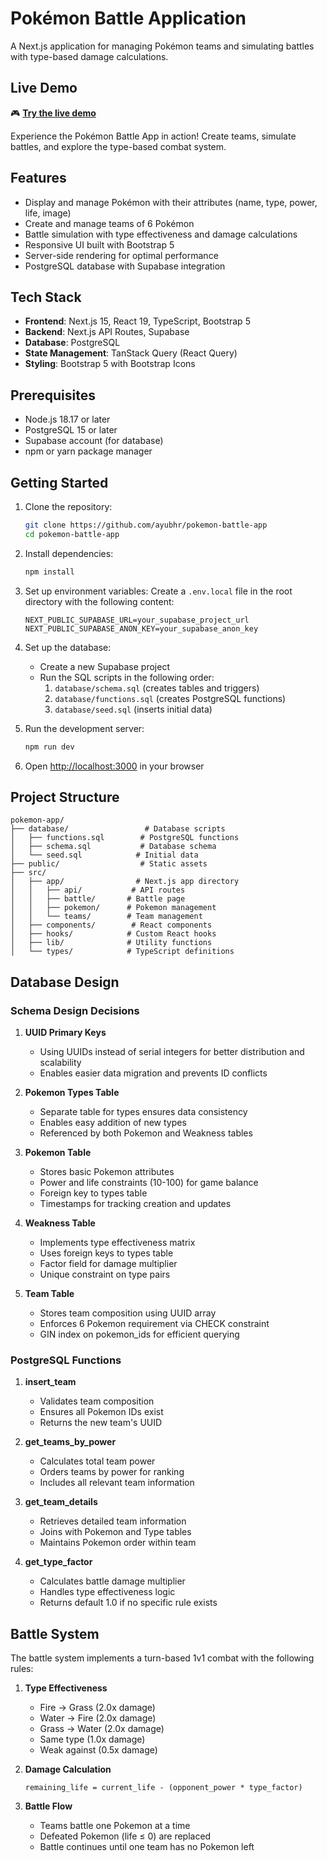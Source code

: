 # Pokémon Battle Application

A Next.js application for managing Pokémon teams and simulating battles with type-based damage calculations.

## Live Demo

🎮 **[Try the live demo](https://pokemon-battle-app-livid.vercel.app)**

Experience the Pokémon Battle App in action! Create teams, simulate battles, and explore the type-based combat system.

## Features

- Display and manage Pokémon with their attributes (name, type, power, life, image)
- Create and manage teams of 6 Pokémon
- Battle simulation with type effectiveness and damage calculations
- Responsive UI built with Bootstrap 5
- Server-side rendering for optimal performance
- PostgreSQL database with Supabase integration

## Tech Stack

- **Frontend**: Next.js 15, React 19, TypeScript, Bootstrap 5
- **Backend**: Next.js API Routes, Supabase
- **Database**: PostgreSQL
- **State Management**: TanStack Query (React Query)
- **Styling**: Bootstrap 5 with Bootstrap Icons

## Prerequisites

- Node.js 18.17 or later
- PostgreSQL 15 or later
- Supabase account (for database)
- npm or yarn package manager

## Getting Started

1. Clone the repository:

   ```bash
   git clone https://github.com/ayubhr/pokemon-battle-app
   cd pokemon-battle-app
   ```

2. Install dependencies:

   ```bash
   npm install
   ```

3. Set up environment variables:
   Create a `.env.local` file in the root directory with the following content:

   ```
   NEXT_PUBLIC_SUPABASE_URL=your_supabase_project_url
   NEXT_PUBLIC_SUPABASE_ANON_KEY=your_supabase_anon_key
   ```

4. Set up the database:

   - Create a new Supabase project
   - Run the SQL scripts in the following order:
     1. `database/schema.sql` (creates tables and triggers)
     2. `database/functions.sql` (creates PostgreSQL functions)
     3. `database/seed.sql` (inserts initial data)

5. Run the development server:

   ```bash
   npm run dev
   ```

6. Open [http://localhost:3000](http://localhost:3000) in your browser

## Project Structure

```
pokemon-app/
├── database/                 # Database scripts
│   ├── functions.sql        # PostgreSQL functions
│   ├── schema.sql           # Database schema
│   └── seed.sql            # Initial data
├── public/                  # Static assets
├── src/
│   ├── app/                # Next.js app directory
│   │   ├── api/           # API routes
│   │   ├── battle/       # Battle page
│   │   ├── pokemon/      # Pokemon management
│   │   └── teams/        # Team management
│   ├── components/        # React components
│   ├── hooks/            # Custom React hooks
│   ├── lib/              # Utility functions
│   └── types/            # TypeScript definitions
```

## Database Design

### Schema Design Decisions

1. **UUID Primary Keys**

   - Using UUIDs instead of serial integers for better distribution and scalability
   - Enables easier data migration and prevents ID conflicts

2. **Pokemon Types Table**

   - Separate table for types ensures data consistency
   - Enables easy addition of new types
   - Referenced by both Pokemon and Weakness tables

3. **Pokemon Table**

   - Stores basic Pokemon attributes
   - Power and life constraints (10-100) for game balance
   - Foreign key to types table
   - Timestamps for tracking creation and updates

4. **Weakness Table**

   - Implements type effectiveness matrix
   - Uses foreign keys to types table
   - Factor field for damage multiplier
   - Unique constraint on type pairs

5. **Team Table**
   - Stores team composition using UUID array
   - Enforces 6 Pokemon requirement via CHECK constraint
   - GIN index on pokemon_ids for efficient querying

### PostgreSQL Functions

1. **insert_team**

   - Validates team composition
   - Ensures all Pokemon IDs exist
   - Returns the new team's UUID

2. **get_teams_by_power**

   - Calculates total team power
   - Orders teams by power for ranking
   - Includes all relevant team information

3. **get_team_details**

   - Retrieves detailed team information
   - Joins with Pokemon and Type tables
   - Maintains Pokemon order within team

4. **get_type_factor**
   - Calculates battle damage multiplier
   - Handles type effectiveness logic
   - Returns default 1.0 if no specific rule exists

## Battle System

The battle system implements a turn-based 1v1 combat with the following rules:

1. **Type Effectiveness**

   - Fire → Grass (2.0x damage)
   - Water → Fire (2.0x damage)
   - Grass → Water (2.0x damage)
   - Same type (1.0x damage)
   - Weak against (0.5x damage)

2. **Damage Calculation**

   ```
   remaining_life = current_life - (opponent_power * type_factor)
   ```

3. **Battle Flow**
   - Teams battle one Pokemon at a time
   - Defeated Pokemon (life ≤ 0) are replaced
   - Battle continues until one team has no Pokemon left
